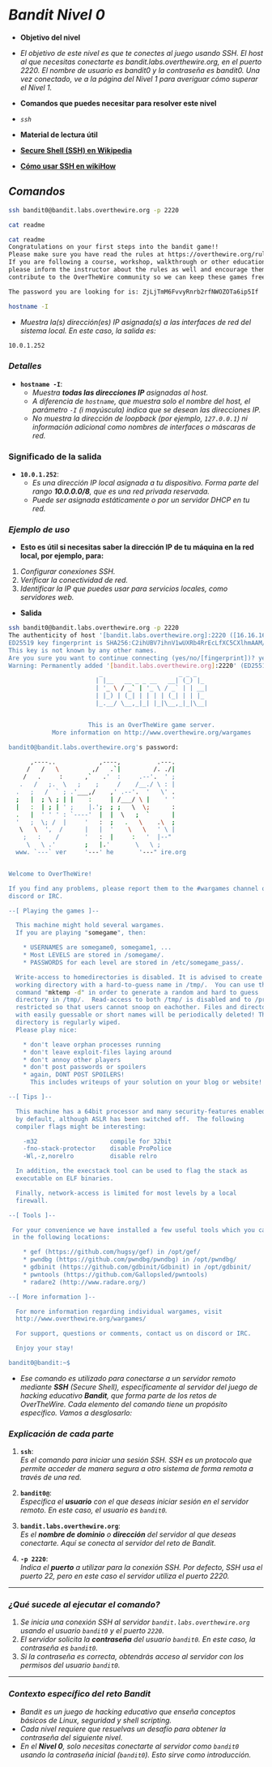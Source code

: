 <!-- Autor: Daniel Benjamin Perez Morales -->
<!-- GitHub: https://github.com/DanielBenjaminPerezMoralesDev13 -->
<!-- Gitlab: https://gitlab.com/DanielBenjaminPerezMoralesDev13 -->
<!-- Correo electrónico: danielperezdev@proton.me -->

# ***Bandit Nivel 0***

- **Objetivo del nivel**
- *El objetivo de este nivel es que te conectes al juego usando SSH. El host al que necesitas conectarte es bandit.labs.overthewire.org, en el puerto 2220. El nombre de usuario es bandit0 y la contraseña es bandit0. Una vez conectado, ve a la página del Nivel 1 para averiguar cómo superar el Nivel 1.*

- **Comandos que puedes necesitar para resolver este nivel**
- *`ssh`*

- **Material de lectura útil**

- **[Secure Shell (SSH) en Wikipedia](https://en.wikipedia.org/wiki/Secure_Shell "https://en.wikipedia.org/wiki/Secure_Shell")**
- **[Cómo usar SSH en wikiHow](https://www.wikihow.com/Use-SSH "https://www.wikihow.com/Use-SSH")**

## ***Comandos***

```bash
ssh bandit0@bandit.labs.overthewire.org -p 2220
```

```bash
cat readme
```

```bash
cat readme
Congratulations on your first steps into the bandit game!!
Please make sure you have read the rules at https://overthewire.org/rules/
If you are following a course, workshop, walkthrough or other educational activity,
please inform the instructor about the rules as well and encourage them to
contribute to the OverTheWire community so we can keep these games free!

The password you are looking for is: ZjLjTmM6FvvyRnrb2rfNWOZOTa6ip5If
```

```bash
hostname -I
```

- *Muestra la(s) dirección(es) IP asignada(s) a las interfaces de red del sistema local. En este caso, la salida es:*

```bash
10.0.1.252
```

### ***Detalles***

- **`hostname -I`**:
  - *Muestra **todas las direcciones IP** asignadas al host.*
  - *A diferencia de `hostname`, que muestra solo el nombre del host, el parámetro `-I` (i mayúscula) indica que se desean las direcciones IP.*
  - *No muestra la dirección de loopback (por ejemplo, `127.0.0.1`) ni información adicional como nombres de interfaces o máscaras de red.*

### Significado de la salida

- **`10.0.1.252`**:
  - *Es una dirección IP local asignada a tu dispositivo. Forma parte del rango **10.0.0.0/8**, que es una red privada reservada.*
  - *Puede ser asignada estáticamente o por un servidor DHCP en tu red.*

### ***Ejemplo de uso***

- **Esto es útil si necesitas saber la dirección IP de tu máquina en la red local, por ejemplo, para:**

1. *Configurar conexiones SSH.*
2. *Verificar la conectividad de red.*
3. *Identificar la IP que puedes usar para servicios locales, como servidores web.*

- **Salida**

```bash
ssh bandit0@bandit.labs.overthewire.org -p 2220
The authenticity of host '[bandit.labs.overthewire.org]:2220 ([16.16.163.126]:2220)' can't be established.
ED25519 key fingerprint is SHA256:C2ihUBV7ihnV1wUXRb4RrEcLfXC5CXlhmAAM/urerLY.
This key is not known by any other names.
Are you sure you want to continue connecting (yes/no/[fingerprint])? yes
Warning: Permanently added '[bandit.labs.overthewire.org]:2220' (ED25519) to the list of known hosts.
                         _                     _ _ _
                        | |__   __ _ _ __   __| (_) |_
                        | '_ \ / _` | '_ \ / _` | | __|
                        | |_) | (_| | | | | (_| | | |_
                        |_.__/ \__,_|_| |_|\__,_|_|\__|


                      This is an OverTheWire game server.
            More information on http://www.overthewire.org/wargames

bandit0@bandit.labs.overthewire.org's password:

      ,----..            ,----,          .---.
     /   /   \         ,/   .`|         /. ./|
    /   .     :      ,`   .'  :     .--'.  ' ;
   .   /   ;.  \   ;    ;     /    /__./ \ : |
  .   ;   /  ` ; .'___,/    ,' .--'.  '   \' .
  ;   |  ; \ ; | |    :     | /___/ \ |    ' '
  |   :  | ; | ' ;    |.';  ; ;   \  \;      :
  .   |  ' ' ' : `----'  |  |  \   ;  `      |
  '   ;  \; /  |     '   :  ;   .   \    .\  ;
   \   \  ',  /      |   |  '    \   \   ' \ |
    ;   :    /       '   :  |     :   '  |--"
     \   \ .'        ;   |.'       \   \ ;
  www. `---` ver     '---' he       '---" ire.org


Welcome to OverTheWire!

If you find any problems, please report them to the #wargames channel on
discord or IRC.

--[ Playing the games ]--

  This machine might hold several wargames.
  If you are playing "somegame", then:

    * USERNAMES are somegame0, somegame1, ...
    * Most LEVELS are stored in /somegame/.
    * PASSWORDS for each level are stored in /etc/somegame_pass/.

  Write-access to homedirectories is disabled. It is advised to create a
  working directory with a hard-to-guess name in /tmp/.  You can use the
  command "mktemp -d" in order to generate a random and hard to guess
  directory in /tmp/.  Read-access to both /tmp/ is disabled and to /proc
  restricted so that users cannot snoop on eachother. Files and directories
  with easily guessable or short names will be periodically deleted! The /tmp
  directory is regularly wiped.
  Please play nice:

    * don't leave orphan processes running
    * don't leave exploit-files laying around
    * don't annoy other players
    * don't post passwords or spoilers
    * again, DONT POST SPOILERS!
      This includes writeups of your solution on your blog or website!

--[ Tips ]--

  This machine has a 64bit processor and many security-features enabled
  by default, although ASLR has been switched off.  The following
  compiler flags might be interesting:

    -m32                    compile for 32bit
    -fno-stack-protector    disable ProPolice
    -Wl,-z,norelro          disable relro

  In addition, the execstack tool can be used to flag the stack as
  executable on ELF binaries.

  Finally, network-access is limited for most levels by a local
  firewall.

--[ Tools ]--

 For your convenience we have installed a few useful tools which you can find
 in the following locations:

    * gef (https://github.com/hugsy/gef) in /opt/gef/
    * pwndbg (https://github.com/pwndbg/pwndbg) in /opt/pwndbg/
    * gdbinit (https://github.com/gdbinit/Gdbinit) in /opt/gdbinit/
    * pwntools (https://github.com/Gallopsled/pwntools)
    * radare2 (http://www.radare.org/)

--[ More information ]--

  For more information regarding individual wargames, visit
  http://www.overthewire.org/wargames/

  For support, questions or comments, contact us on discord or IRC.

  Enjoy your stay!

bandit0@bandit:~$
```

- *Ese comando es utilizado para conectarse a un servidor remoto mediante **SSH** (Secure Shell), específicamente al servidor del juego de hacking educativo **Bandit**, que forma parte de los retos de OverTheWire. Cada elemento del comando tiene un propósito específico. Vamos a desglosarlo:*

### ***Explicación de cada parte***

1. **`ssh`**:  
   *Es el comando para iniciar una sesión SSH. SSH es un protocolo que permite acceder de manera segura a otro sistema de forma remota a través de una red.*

2. **`bandit0@`**:  
   *Especifica el **usuario** con el que deseas iniciar sesión en el servidor remoto. En este caso, el usuario es `bandit0`.*

3. **`bandit.labs.overthewire.org`**:  
   *Es el **nombre de dominio** o **dirección** del servidor al que deseas conectarte. Aquí se conecta al servidor del reto de Bandit.*

4. **`-p 2220`**:  
   *Indica el **puerto** a utilizar para la conexión SSH. Por defecto, SSH usa el puerto 22, pero en este caso el servidor utiliza el puerto 2220.*

---

### ***¿Qué sucede al ejecutar el comando?***

1. *Se inicia una conexión SSH al servidor `bandit.labs.overthewire.org` usando el usuario `bandit0` y el puerto `2220`.*
2. *El servidor solicita la **contraseña** del usuario `bandit0`. En este caso, la contraseña es `bandit0`.*
3. *Si la contraseña es correcta, obtendrás acceso al servidor con los permisos del usuario `bandit0`.*

---

### ***Contexto específico del reto Bandit***

- *Bandit es un juego de hacking educativo que enseña conceptos básicos de Linux, seguridad y shell scripting.*
- *Cada nivel requiere que resuelvas un desafío para obtener la contraseña del siguiente nivel.*
- *En el **Nivel 0**, solo necesitas conectarte al servidor como `bandit0` usando la contraseña inicial (`bandit0`). Esto sirve como introducción.*
